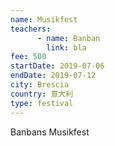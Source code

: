 ```yaml
---
name: Musikfest
teachers:
      - name: Banban
        link: bla
fee: 500
startDate: 2019-07-06
endDate: 2019-07-12
city: Brescia
country: 意大利
type: festival
---
```


Banbans Musikfest